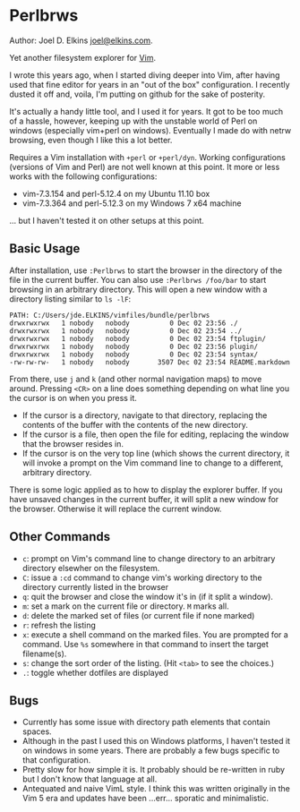 Perlbrws
========

Author: Joel D. Elkins <joel@elkins.com>.

Yet another filesystem explorer for [Vim](http://www.vim.org/).

I wrote this years ago, when I started diving deeper into Vim, after having
used that fine editor for years in an "out of the box" configuration.
I recently dusted it off and, voila, I'm putting on github for the sake of
posterity.

It's actually a handy little tool, and I used it for years. It got to be too
much of a hassle, however, keeping up with the unstable world of Perl on
windows (especially vim+perl on windows). Eventually I made do with netrw
browsing, even though I like this a lot better.

Requires a Vim installation with `+perl` or `+perl/dyn`. Working configurations
(versions of Vim and Perl) are not well known at this point.  It more or less
works with the following configurations:

* vim-7.3.154 and perl-5.12.4 on my Ubuntu 11.10 box
* vim-7.3.364 and perl-5.12.3 on my Windows 7 x64 machine
  
... but I haven't tested it on other setups at this point.

Basic Usage
-----------

After installation, use `:Perlbrws` to start the browser in the directory of
the file in the current buffer. You can also use `:Perlbrws /foo/bar` to start
browsing in an arbitrary directory. This will open a new window with
a directory listing similar to `ls -lF`:

	PATH: C:/Users/jde.ELKINS/vimfiles/bundle/perlbrws
	drwxrwxrwx   1 nobody   nobody          0 Dec 02 23:56 ./
	drwxrwxrwx   1 nobody   nobody          0 Dec 02 23:54 ../
	drwxrwxrwx   1 nobody   nobody          0 Dec 02 23:54 ftplugin/
	drwxrwxrwx   1 nobody   nobody          0 Dec 02 23:56 plugin/
	drwxrwxrwx   1 nobody   nobody          0 Dec 02 23:54 syntax/
	-rw-rw-rw-   1 nobody   nobody       3507 Dec 02 23:54 README.markdown

From there, use `j` and `k` (and other normal navigation maps) to move around.
Pressing `<CR>` on a line does something depending on what line you the cursor
is on when you press it.

* If the cursor is a directory, navigate to that directory, replacing the
  contents of the buffer with the contents of the new directory.
* If the cursor is a file, then open the file for editing, replacing the window
  that the browser resides in.
* If the cursor is on the very top line (which shows the current directory, it
  will invoke a prompt on the Vim command line to change to a different,
  arbitrary directory.

There is some logic applied as to how to display the explorer buffer. If you
have unsaved changes in the current buffer, it will split a new window for the
browser. Otherwise it will replace the current window.

Other Commands
--------------

* `c`: prompt on Vim's command line to change directory to an arbitrary
  directory elsewher on the filesystem.
* `C`: issue a `:cd` command to change vim's working directory to the directory
  currently listed in the browser
* `q`: quit the browser and close the window it's in (if it split a window).
* `m`: set a mark on the current file or directory. `M` marks all.
* `d`: delete the marked set of files (or current file if none marked)
* `r`: refresh the listing
* `x`: execute a shell command on the marked files. You are prompted for
  a command. Use `%s` somewhere in that command to insert the target
  filename(s).
* `s`: change the sort order of the listing. (Hit `<tab>` to see the choices.)
* `.`: toggle whether dotfiles are displayed

Bugs
----

* Currently has some issue with directory path elements that contain spaces.
* Although in the past I used this on Windows platforms, I haven't tested it on
  windows in some years.  There are probably a few bugs specific to that
  configuration.
* Pretty slow for how simple it is. It probably should be re-written in ruby
  but I don't know that language at all.
* Antequated and naive VimL style. I think this was written originally in the
  Vim 5 era and updates have been ...err... sporatic and minimalistic.
